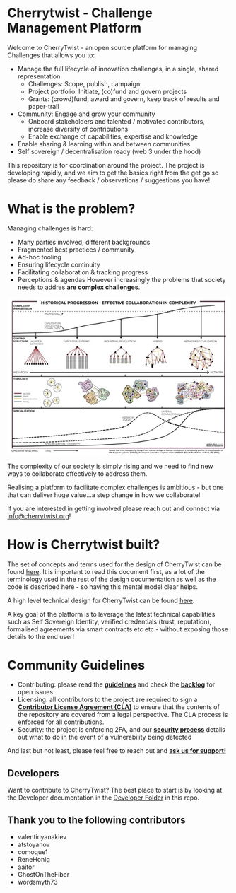 # Cherrytwist - Challenge Management Platform 
Welcome to CherryTwist - an open source platform for managing Challenges that allows you to: 

* Manage the full lifecycle of innovation challenges, in a single, shared representation
    * Challenges: Scope, publish, campaign
    * Project portfolio: Initiate, (co)fund and govern projects
    * Grants: (crowd)fund, award and govern, keep track of results and paper-trail
* Community: Engage and grow your community
    * Onboard stakeholders and talented / motivated contributors, increase diversity of contributions
    * Enable exchange of capabilities, expertise and knowledge
* Enable sharing & learning within and between communities
* Self sovereign / decentralisation ready (web 3 under the hood)

This repository is for coordination around the project. The project is developing rapidly, and we aim to get the basics right from the get go so please do share any feedback / observations / suggestions you have!

#  What is the problem?
Managing challenges is hard:
* Many parties involved, different backgrounds
* Fragmented best practices / community 
* Ad-hoc tooling
* Ensuring lifecycle continuity
* Facilitating collaboration & tracking progress
* Perceptions & agendas
However increasingly the problems that society needs to addres __are complex challenges__. 

![Complexity Rising](./images/ComplexityRising.jpg "ComplexityRising")

The complexity of our society is simply rising and we need to find new ways to collaborate effectively to address them. 

Realising a platform to facilitate complex challenges is ambitious - but one that can deliver huge value...a step change in how we collaborate!

If you are interested in getting involved please reach out and connect via <info@cherrytwist.org>!

# How is Cherrytwist built? 
The set of concepts and terms used for the design of CherryTwist can be found [here](./Design/ConceptualDesign.md). It is important to read this document first, as a lot of the terminology used in the rest of the design documentation as well as the code is described here - so having this mental model clear helps. 

A high level technical design for CherryTwist can be found [here](./Design/TechnicalDesign.md).

A key goal of the platform is to leverage the latest technical capabilities such as Self Sovereign Identity, verified credentials (trust, reputation), formalised agreements via smart contracts etc etc - without exposing those details to the end user!

# Community Guidelines
- Contributing: please read the **[guidelines](https://github.com/cherrytwist/.github/blob/master/CONTRIBUTING.md)** and check the **[backlog](https://app.zenhub.com/workspaces/cherrytwist-5ecb98b262ebd9f4aec4194c/board)** for open issues.
- Licensing: all contributors to the project are required to sign a **[Contributor License Agreement (CLA)](https://github.com/cherrytwist/.github/blob/master/CLA.md)** to ensure that the contents of the repository are covered from a legal perspective. The CLA process is enforced for all contributions.
- Security: the project is enforcing 2FA, and our **[security process](https://github.com/cherrytwist/.github/blob/master/SECURITY.md)** details out what to do in the event of a vulnerability being detected

And last but not least, please feel free to reach out and **[ask us for support!](https://github.com/cherrytwist/.github/blob/master/SUPPORT.md)**

## Developers
Want to contribute to CherryTwist? The best place to start is by looking at the Developer documentation in the [Developer Folder](./Developers/README.md) in this repo.

## Thank you to the following contributors
- valentinyanakiev
- atstoyanov
- comoque1
- ReneHonig
- aaitor
- GhostOnTheFiber
- wordsmyth73





